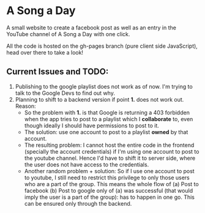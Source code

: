 # A Song a Day
A small website to create a facebook post as well as an entry in the YouTube channel of A Song a Day with one click.

All the code is hosted on the gh-pages branch (pure client side JavaScript), head over there to take a look!

## Current Issues and TODO:
1. Publishing to the google playlist does not work as of now. I'm trying to talk to the Google Devs to find out why.
2. Planning to shift to a backend version if point **1.** does not work out. Reason: 
    * So the problem with **1.** is that Google is returning a 403 forbidden when the app tries to post to a playlist which I **collaborate** to, even though ideally I should have permissions to post to it.
    * The solution: use one account to post to a playlist **owned** by that account.
    * The resulting problem: I cannot host the entire code in the frontend (specially the account credentials) if I'm using one account to post to the youtube channel. Hence I'd have to shift it to server side, where the user does not have access to the credentials.
    * Another random problem + solution: So if I use one account to post to youtube, I still need to restrict this privilege to only those users who are a part of the group. This means the whole flow of (a) Post to facebook (b) Post to google only of (a) was successful (that would imply the user is a part of the group): has to happen in one go. This can be ensured only through the backend.
    
